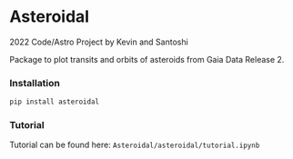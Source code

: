 # Asteroidal
2022 Code/Astro Project by Kevin and Santoshi

Package to plot transits and orbits of asteroids from Gaia Data Release 2.

### Installation
```python
pip install asteroidal
```

### Tutorial

Tutorial can be found here: `Asteroidal/asteroidal/tutorial.ipynb`
